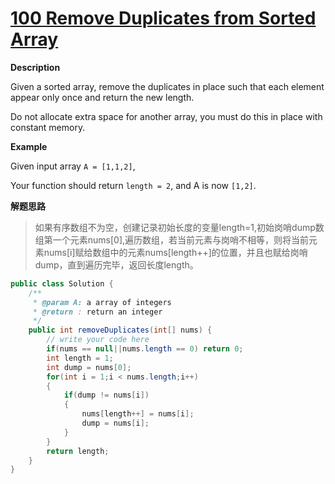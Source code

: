 # [100 Remove Duplicates from Sorted Array](http://www.lintcode.com/en/problem/remove-duplicates-from-sorted-array/)

**Description**

Given a sorted array, remove the duplicates in place such that each element appear only once and return the new length.

Do not allocate extra space for another array, you must do this in place with constant memory.

**Example**

Given input array `A = [1,1,2]`,

Your function should return `length = 2`, and A is now `[1,2]`.

**解题思路**

> 如果有序数组不为空，创建记录初始长度的变量length=1,初始岗哨dump数组第一个元素nums[0],遍历数组，若当前元素与岗哨不相等，则将当前元素nums[i]赋给数组中的元素nums[length++]的位置，并且也赋给岗哨dump，直到遍历完毕，返回长度length。

```java
public class Solution {
    /**
     * @param A: a array of integers
     * @return : return an integer
     */
    public int removeDuplicates(int[] nums) {
        // write your code here
        if(nums == null||nums.length == 0) return 0;
        int length = 1;
        int dump = nums[0];
        for(int i = 1;i < nums.length;i++)
        {
            if(dump != nums[i])
            {
                nums[length++] = nums[i];
                dump = nums[i];
            }
        }
        return length;
    }
}
```

